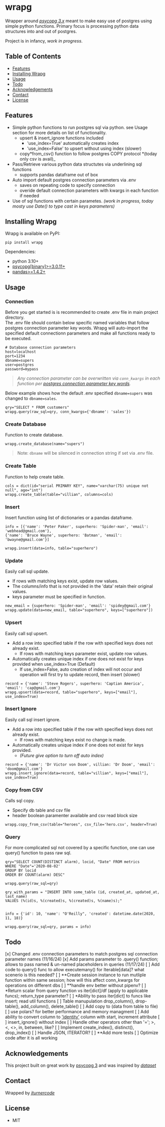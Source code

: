 # wrapg

Wrapper around [_psycopg 3.x_](https://www.psycopg.org/psycopg3/docs/index.html) meant to make easy use of postgres using simple python functions. Primary focus is processing python data structures into and out of postgres.

Project is in infancy, _work in progress_.

## Table of Contents

- [Features](#features)
- [Installing Wrapg](#setup)
- [Usage](#usage)
- [Todo](#todo)
- [Acknowledgements](#acknowledgements)
- [Contact](#contact)
- [License](#license)

## Features

- Simple python functions to run postgres sql via python. see Usage section for more details on list of functionality.
  - upsert & insert_ignore functions included
    - 'use_index=True' automatically creates index
    - 'use_index=False' to upsert without using index (slower)
  - copy*from_csv() function to follow postgres COPY protocol *(today only csv is avail)\_
- Pass/Retrieve various python data structutes via underlining sql functions
  - supports pandas dataframe out of box
- Auto import default postgres connection parameters via .env
  - saves on repeating code to specify connection
  - overide default connection parameters with kwargs in each function if needed
- Use of sql functions with certain parametes. _(work in progress, today mosty use Date() to type cast in keys parameters)_

## Installing Wrapg

Wrapg is available on PyPI:

```
pip install wrapg
```

Dependencies:

- python 3.10+
- [psycopg[binary]>=3.0.11+](https://www.psycopg.org/psycopg3/docs/index.html)
- [pandas>=1.4.2+](https://pandas.pydata.org/docs/index.html)

## Usage

### Connection

Before you get started is is recommended to create .env file in main project directory.  
The .env file should contain below specific named variables that follow postgres connection parameter key words.
Wrapg will auto-import the specified default connectionn parameters and make all functions ready to be executed.

```
# Database connection parameters
host=localhost
port=1234
dbname=supers
user=postgres
password=mypass
```

> _Any connection parameter can be overwritten via `conn_kwargs` in each function per [postgres connection parameter key words](https://www.postgresql.org/docs/current/libpq-connect.html#LIBPQ-PARAMKEYWORDS)._

Below example shows how the default .env specified `dbname=supers` was changed to `dbname=sales`.

```
qry="SELECT * FROM customers"
wrapg.query(raw_sql=qry, conn_kwargs={'dbname': 'sales'})

```

### Create Database

Function to create database.

```
wrapg.create_database(name="supers")
```

> Note: `dbname` will be silenced in connection string if set via .env file.

### Create Table

Function to help create table.

```
cols = dict(id="serial PRIMARY KEY", name="varchar(75) unique not null", age="int")
wrapg.create_table(table="villian", columns=cols)
```

### Insert

Insert function using list of dictionaries or a pandas dataframe.

```
info = [{'name': 'Peter Paker', superhero: 'Spider-man', 'email': 'webhead@gmail.com'},
{'name': 'Bruce Wayne', superhero: 'Batman', 'email': 'bwayne@gmail.com'}]

wrapg.insert(data=info, table="superhero")
```

### Update

Easily call sql update.

- If rows with matching keys exist, update row values.
- The columns/info that is not provided in the 'data' retain their original values.
- keys parameter must be specified in function.

```
new_email = {superhero: 'Spider-man', 'email': 'spidey@gmail.com'}
wrapg.update(data=new_email, table="superhero", keys=["superhero"])
```

### Upsert

Easily call sql upsert.

- Add a row into specified table if the row with specified keys does not already exist.
  - If rows with matching keys parameter exist, update row values.
- Automatically creates unique index if one does not exist for keys provided when use_index=True (Default)
  - If use_index=False, auto creation of index will not occur and operation will first try to update record, then insert (slower)

```
record = {'name': 'Steve Rogers', superhero: 'Captian America', 'email': 'cap@gmail.com'}
wrapg.upsert(data=record, table="superhero", keys=["email"], use_index=True)
```

### Insert Ignore

Easily call sql insert ignore.

- Add a row into specified table if the row with specified keys does not already exist.
  - If rows with matching keys exist no change is made.
- Automatically creates unique index if one does not exist for keys provided.
  - _(Future give option to turn off auto index)_

```
record = {'name': 'Dr Victor von Doom', villian: 'Dr Doom', 'email': 'doom@gmail.com'}
wrapg.insert_ignore(data=record, table="villian", keys=["email"], use_index=True)
```

### Copy from CSV

Calls sql copy.

- Specify db table and csv file
- header boolean paramenter available and csv read block size

```
wrapg.copy_from_csv(table="heroes", csv_file='hero.csv', header=True)
```

### Query

For more complicated sql not covered by a specific function, one can use query() function to pass raw sql.

```
qry="SELECT COUNT(DISTINCT alarm), locid, "Date" FROM metrics
WHERE "Date"='2020-08-02'
GROUP BY locid
ORDER BY COUNT(alarm) DESC"

wrapg.query(raw_sql=qry)
```

```
qry_with_params = "INSERT INTO some_table (id, created_at, updated_at, last_name)
VALUES (%(id)s, %(created)s, %(created)s, %(name)s);"


info = {'id': 10, 'name': "O'Reilly", 'created': datetime.date(2020, 11, 18)}

wrapg.query(raw_sql=qry, params = info)

```

## Todo

[x] Changed .env connection parameters to match postgres sql connection parameter names (11/16/24)
[x] Add params parameter to .query() function; allows to pass named & un-named placeholders in queries (11/17/24)
[ ] Add code to query() func to allow executemany() for Iterable[data]? what scenerio is this needed?
[ ] \*\*Create session instance to run mutliple function within same session; how will this affect conn_kwargs for operations on different dbs
[ ] \*\*handle env better without pipenv?
[ ] \*Return scalar from query function vs iter[dict]/df (apply to applicable funcs); return_type parameter?
[ ] \*Ability to pass iter[dict] to funcs like insert; read util functions
[ ] Table manupulation drop_column(), drop-table(), add_column(), delete_table()
[ ] Add copy to (data from table to file)
[ ] use polars? for better performance and memory managment
[ ] Add ability to convert column to ['identity'](https://www.postgresqltutorial.com/postgresql-tutorial/postgresql-identity-column/) column with start, increment attribute
[ ] insert_ignore() without index
[ ] Handle other operators other than '='; >, <, <>, in, between, like?
[ ] Implement create_index(), distinct(), drop_index()
[ ] Handle JSON, ITERATOR?
[ ] \*\*Add more tests
[ ] Optimize code after it is all working

## Acknowledgements

This project built on great work by [psycopg 3](https://www.psycopg.org/psycopg3/docs/index.html) and was inspired by [_dataset_](https://dataset.readthedocs.io/en/latest/)

## Contact

Wrapped by [_jturnercode_](https://github.com/jturnercode)

## License

- MIT
